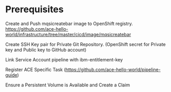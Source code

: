 Prerequisites
============

Create and Push mqsicreatebar image to OpenShift registry.
https://github.com/ace-hello-world/infrastructure/tree/master/cicd/image/mqsicreatebar

Create SSH Key pair for Private Git Repository.
(OpenShift secret for Private key and Public key to GitHub account)

Link Service Account pipeline with ibm-entitlement-key

Register ACE Specific Task
(https://github.com/ace-hello-world/pipeline-guide)

Ensure a Persistent Volume is Available and Create a Claim 

